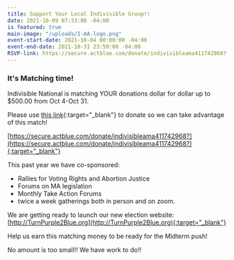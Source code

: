 ```yaml
---
title: Support Your Local Indivisible Group!!
date: 2021-10-09 07:33:00 -04:00
is featured: true
main-image: "/uploads/I-AA-logo.png"
event-start-date: 2021-10-04 00:00:00 -04:00
event-end-date: 2021-10-31 23:59:00 -04:00
RSVP-link: https://secure.actblue.com/donate/indivisibleama411742968?
---
```


### It's Matching time!

Indivisible National is matching YOUR donations dollar for dollar up to $500.00 from Oct 4-Oct 31. 

Please use [this link](https://secure.actblue.com/donate/indivisibleama411742968?){:target="_blank"} to donate so we can take advantage of this match!

[https://secure.actblue.com/donate/indivisibleama411742968?](https://secure.actblue.com/donate/indivisibleama411742968?){:target="_blank"} 

This past year we have co-sponsored:

* Rallies for Voting Rights and Abortion Justice
* Forums on MA legislation
* Monthly Take Action Forums
* twice a week gatherings both in person and on zoom.

We are getting ready to launch our new election website: [http://TurnPurple2Blue.org](http://TurnPurple2Blue.org){:target="_blank"}  

Help us earn this matching money to be ready for the Midterm push!

No amount is too small!!  We have work to do!!

